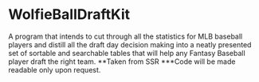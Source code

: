 # WolfieBallDraftKit
A program that intends to cut through all the statistics for MLB baseball players and distill all the draft day decision making into a neatly presented set of sortable and searchable tables that will help any Fantasy Baseball player draft the right team. **Taken from SSR ***Code will be made readable only upon request.
